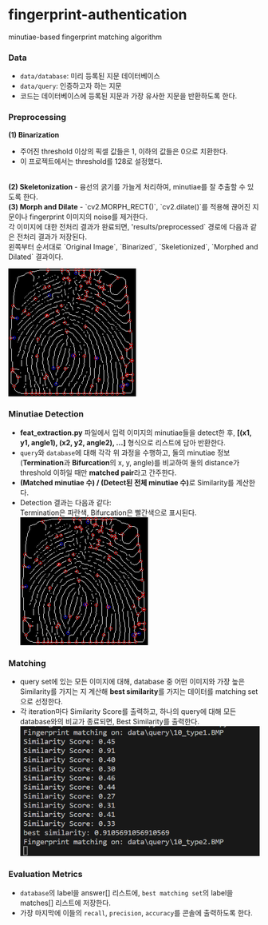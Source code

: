 # fingerprint-authentication
minutiae-based fingerprint matching algorithm

### Data
- `data/database`: 미리 등록된 지문 데이터베이스
- `data/query`: 인증하고자 하는 지문
- 코드는 데이터베이스에 등록된 지문과 가장 유사한 지문을 반환하도록 한다.

### Preprocessing
<b>(1) Binarization</b>
- 주어진 threshold 이상의 픽셀 값들은 1, 이하의 값들은 0으로 치환한다.
- 이 프로젝트에서는 threshold를 128로 설정했다.
<br>
<b>(2) Skeletonization</b>
- 융선의 굵기를 가늘게 처리하여, minutiae를 잘 추출할 수 있도록 한다.
<br>
<b>(3) Morph and Dilate</b>
- `cv2.MORPH_RECT()`, `cv2.dilate()`를 적용해 끊어진 지문이나 fingerprint 이미지의 noise를 제거한다.

<br>
각 이미지에 대한 전처리 결과가 완료되면, 'results/preprocessed` 경로에 다음과 같은 전처리 결과가 저장된다. <br>
왼쪽부터 순서대로 `Original Image`, `Binarized`, `Skeletionized`, `Morphed and Dilated` 결과이다. <br>

![Alt text](image-1.png)

### Minutiae Detection
- <b>feat_extraction.py</b> 파일에서 입력 이미지의 minutiae들을 detect한 후, <b>[(x1, y1, angle1), (x2, y2, angle2), ...]</b> 형식으로 리스트에 담아 반환한다.
- `query`와 `database`에 대해 각각 위 과정을 수행하고, 둘의 minutiae 정보(<b>Termination</b>과 <b>Bifurcation</b>의 x, y, angle)를 비교하여 둘의 distance가 threshold 이하일 때만 <b>matched pair</b>라고 간주한다.
- <b>(Matched minutiae 수) / (Detect된 전체 minutiae 수)</b>로 Similarity를 계산한다.
- Detection 결과는 다음과 같다: <br>
Termination은 파란색, Bifurcation은 빨간색으로 표시된다. <br>
![Alt text](image.png)

### Matching
- query set에 있는 모든 이미지에 대해, database 중 어떤 이미지와 가장 높은 Similarity를 가지는 지 계산해 <b>best similarity</b>를 가지는 데이터를 matching set으로 선정한다.
- 각 iteration마다 Similarity Score를 출력하고, 하나의 query에 대해 모든 database와의 비교가 종료되면, Best Similarity를 출력한다.
![Alt text](image-2.png)

### Evaluation Metrics
- `database`의 label을 answer[] 리스트에, `best matching set`의 label을 matches[] 리스트에 저장한다.
- 가장 마지막에 이들의 `recall`, `precision`, `accuracy`를 콘솔에 출력하도록 한다.